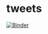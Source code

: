 # tweets

[![Binder](https://mybinder.org/badge_logo.svg)](https://mybinder.org/v2/gh/fenago/tweets/HEAD)
